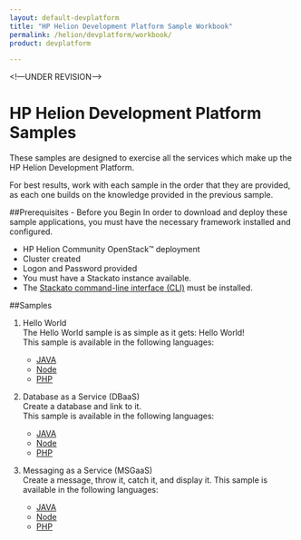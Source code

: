 ```yaml
---
layout: default-devplatform
title: "HP Helion Development Platform Sample Workbook"
permalink: /helion/devplatform/workbook/
product: devplatform

---
```

<!—UNDER REVISION-->
# HP Helion Development Platform Samples
These samples are designed to exercise all the services which make up the HP Helion Development Platform. 

For best results, work with each sample in the order that they are provided, as each one builds on the knowledge provided in the previous sample. 

##Prerequisites - Before you Begin
In order to download and deploy these sample applications, you must have the necessary framework installed and configured.

- HP Helion Community OpenStack&trade; deployment
- Cluster created
- Logon and Password provided
- You must have a Stackato instance available. 
- The  [Stackato command-line interface (CLI)](http://docs.stackato.com/user/client/index.html#client) must be installed. 
 
##Samples
1. Hello World <br>
The Hello World sample is as simple as it gets: Hello World! <br>This sample is available in the following languages:
	- [JAVA](/helion/devplatform/workbook/helloworld/java/)
	- [Node](/helion/devplatform/workbook/helloworld/node/)
	- [PHP](/helion/devplatform/workbook/helloworld/php/)

2. Database as a Service (DBaaS) <br>
Create a database and link to it.<br>This sample is available in the following languages:


	- [JAVA](/helion/devplatform/workbook/database/java/)
	- [Node](/helion/devplatform/workbook/database/node/)
	- [PHP](/helion/devplatform/workbook/database/php/)

3. Messaging as a Service (MSGaaS)<br> Create a message, throw it, catch it, and display it.
This sample is available in the following languages:
	- [JAVA](/helion/devplatform/workbook/messaging/java/)
	- [Node](/helion/devplatform/workbook/messaging/node/)
	- [PHP](/helion/devplatform/workbook/messaging/php/)
	